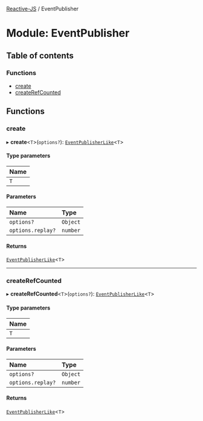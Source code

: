 [Reactive-JS](../README.md) / EventPublisher

# Module: EventPublisher

## Table of contents

### Functions

- [create](EventPublisher.md#create)
- [createRefCounted](EventPublisher.md#createrefcounted)

## Functions

### create

▸ **create**<`T`\>(`options?`): [`EventPublisherLike`](../interfaces/types.EventPublisherLike.md)<`T`\>

#### Type parameters

| Name |
| :------ |
| `T` |

#### Parameters

| Name | Type |
| :------ | :------ |
| `options?` | `Object` |
| `options.replay?` | `number` |

#### Returns

[`EventPublisherLike`](../interfaces/types.EventPublisherLike.md)<`T`\>

___

### createRefCounted

▸ **createRefCounted**<`T`\>(`options?`): [`EventPublisherLike`](../interfaces/types.EventPublisherLike.md)<`T`\>

#### Type parameters

| Name |
| :------ |
| `T` |

#### Parameters

| Name | Type |
| :------ | :------ |
| `options?` | `Object` |
| `options.replay?` | `number` |

#### Returns

[`EventPublisherLike`](../interfaces/types.EventPublisherLike.md)<`T`\>
